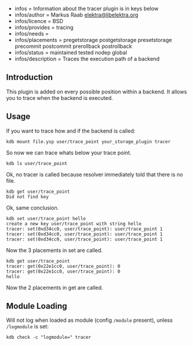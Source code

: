 - infos = Information about the tracer plugin is in keys below
- infos/author = Markus Raab <elektra@libelektra.org>
- infos/licence = BSD
- infos/provides = tracing
- infos/needs =
- infos/placements = pregetstorage postgetstorage presetstorage precommit postcommit prerollback postrollback
- infos/status = maintained tested nodep global
- infos/description = Traces the execution path of a backend

## Introduction ##

This plugin is added on every possible position within a backend.
It allows you to trace when the backend is executed.

## Usage ##

If you want to trace how and if the backend is called:

    kdb mount file.ysp user/trace_point your_storage_plugin tracer

So now we can trace whats below your trace point.

    kdb ls user/trace_point

Ok, no tracer is called because resolver immediately told that there is
no file.

    kdb get user/trace_point
    Did not find key

Ok, same conclusion.

    kdb set user/trace_point hello
    create a new key user/trace_point with string hello
    tracer: set(0xd34cc0, user/trace_point): user/trace_point 1
    tracer: set(0xd34cc0, user/trace_point): user/trace_point 1
    tracer: set(0xd34cc0, user/trace_point): user/trace_point 1

Now the 3 placements in set are called.

    kdb get user/trace_point
    tracer: get(0x22e1cc0, user/trace_point): 0
    tracer: get(0x22e1cc0, user/trace_point): 0
    hello

Now the 2 placements in get are called.

## Module Loading ##

Will not log when loaded as module (config `/module` present), unless `/logmodule` is set:

    kdb check -c "logmodule=" tracer

